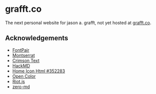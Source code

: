 # grafft.co

The next personal website for jason a. grafft, not yet hosted at [grafft.co](http://grafft.co).

## Acknowledgements
- [FontPair][fontpair]
- [Montserrat][montserrat]
- [Crimson Text][crimsontext]
- [HackMD][hackmd]
- [Home Icon Html #352283][homeicon]
- [Open Color][opencolor]
- [Riot.js][riotjs]
- [zero-md][zero-md]

[fontpair]: https://fontpair.co/
[montserrat]: https://fonts.google.com/specimen/Montserrat
[crimsontext]: https://fonts.google.com/specimen/Crimson+Text
[hackmd]: https://hackmd.io
[homeicon]: https://icon-library.net/icon/home-icon-html-13.html
[opencolor]: https://yeun.github.io/open-color/
[riotjs]: https://riot.js.org/
[zero-md]: https://zerodevx.github.io/zero-md/

